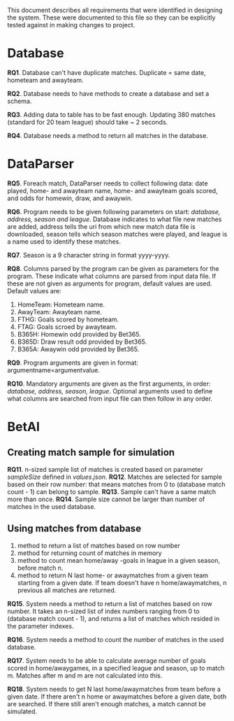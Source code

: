 This document describes all requirements that were identified in designing the system.
These were documented to this file so they can be explicitly tested against in making changes
to project.

# Database

**RQ1**. Database can't have duplicate matches. Duplicate = same date, hometeam and awayteam.

**RQ2**. Database needs to have methods to create a database and set a schema.

**RQ3**. Adding data to table has to be fast enough. Updating 380 matches (standard for 20 team league)
  should take ~ 2 seconds.
  
**RQ4**. Database needs a method to return all matches in the database.

# DataParser

**RQ5**. Foreach match, DataParser needs to collect following data:
date played, home- and awayteam name, home- and awayteam goals scored, and odds
for homewin, draw, and awaywin. 

**RQ6**. Program needs to be given following parameters on start:
*database, address, season and league*. Database indicates to what file new matches are added, 
address tells the uri from which new match data file is downloaded, season tells which season matches
were played, and league is a name used to identify these matches. 

**RQ7**. Season is a 9 character string in format yyyy-yyyy. 


**RQ8**. Columns parsed by the program can be given as parameters for the program. These
indicate what columns are parsed from input data file. 
If these are not given as arguments for program, default values are used. Default values are:
1. HomeTeam: Hometeam name.
2. AwayTeam: Awayteam name.
3. FTHG: Goals scored by hometeam.
4. FTAG: Goals scroed by awayteam.
5. B365H: Homewin odd provided by Bet365.
6. B365D: Draw result odd provided by Bet365.
7. B365A: Awaywin odd provided by Bet365. 

**RQ9**. Program arguments are given in format: argumentname=argumentvalue.

**RQ10**. Mandatory arguments are given as the first arguments, in order: 
*database, address, season, league*. Optional arguments used to define what columns are searched
from input file can then follow in any order. 

# BetAI

## Creating match sample for simulation
**RQ11**. n-sized sample list of matches is created based on parameter *sampleSize* 
defined in *values.json*. 
**RQ12**. Matches are selected for sample based on their row number: that means 
matches from 0 to (database match count - 1) can belong to sample.
**RQ13**. Sample can't have a same match more than once.
**RQ14**. Sample size cannot be larger than number of matches in the used database.

## Using matches from database
1. method to return a list of matches based on row number
2. method for returning count of matches in memory
3. method to count mean home/away -goals in league
in a given season, before match n. 
4. method to return N last home- or awaymatches from a given team
starting from a given date. If team doesn't have n home/awaymatches,
n previous all matches are returned.

**RQ15**. System needs a method to return a list of matches
based on row number. It takes an n-sized list of index numbers ranging from 0 to 
(database match count - 1), and returns a list of matches which resided in the parameter indexes.

**RQ16**. System needs a method to count the number of matches in the used database.

**RQ17**. System needs to be able to calculate average number of goals scored in home/awaygames, 
in a specified league and season, up to match m. Matches after m and m are not calculated into this.

**RQ18**. System needs to get N last home/awaymatches from team before a given date. If there aren't
n home or awaymatches before a given date, both are searched. If there still aren't enough matches,
a match cannot be simulated.

